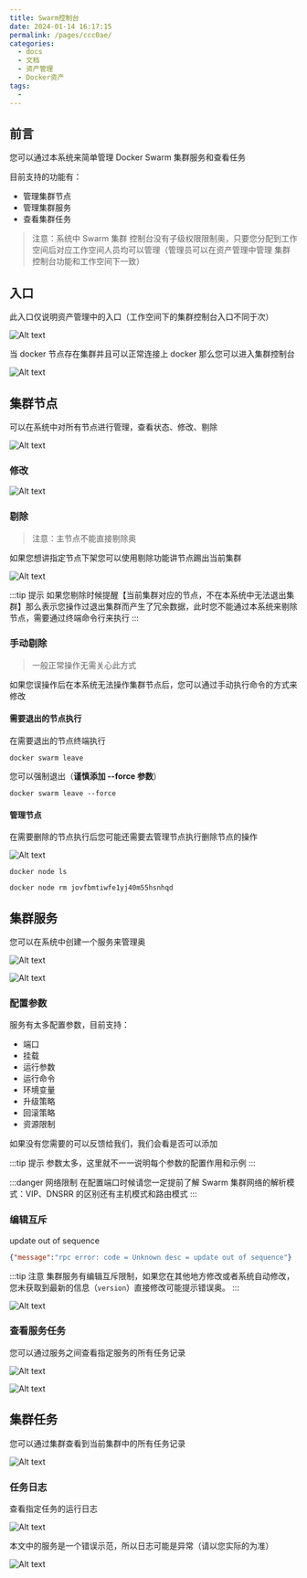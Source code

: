 ```yaml
---
title: Swarm控制台
date: 2024-01-14 16:17:15
permalink: /pages/ccc0ae/
categories:
  - docs
  - 文档
  - 资产管理
  - Docker资产
tags:
  - 
---
```



## 前言

您可以通过本系统来简单管理 Docker Swarm 集群服务和查看任务

目前支持的功能有：

- 管理集群节点
- 管理集群服务
- 查看集群任务

> 注意：系统中 Swarm 集群 控制台没有子级权限限制奥，只要您分配到工作空间后对应工作空间人员均可以管理（管理员可以在资产管理中管理 集群控制台功能和工作空间下一致）

## 入口

此入口仅说明资产管理中的入口（工作空间下的集群控制台入口不同于次）

![Alt text](/images/assets/docker/swarm-console/image.png)

当 docker 节点存在集群并且可以正常连接上 docker 那么您可以进入集群控制台

![Alt text](/images/assets/docker/swarm-console/image-1.png)

## 集群节点

可以在系统中对所有节点进行管理，查看状态、修改、剔除

![Alt text](/images/assets/docker/swarm-console/image-1.png)

### 修改



![Alt text](/images/assets/docker/swarm-console/image-2.png)

### 剔除

> 注意：主节点不能直接剔除奥

如果您想讲指定节点下架您可以使用剔除功能讲节点踢出当前集群

![Alt text](/images/assets/docker/swarm-console/image-3.png)

:::tip 提示
如果您剔除时候提醒【当前集群对应的节点，不在本系统中无法退出集群】那么表示您操作过退出集群而产生了冗余数据，此时您不能通过本系统来剔除节点，需要通过终端命令行来执行
:::

### 手动剔除

> 一般正常操作无需关心此方式

如果您误操作后在本系统无法操作集群节点后，您可以通过手动执行命令的方式来修改

#### 需要退出的节点执行

在需要退出的节点终端执行

```shell
docker swarm leave
```

您可以强制退出（**谨慎添加 --force 参数**）

```shell
docker swarm leave --force
```

#### 管理节点

在需要删除的节点执行后您可能还需要去管理节点执行删除节点的操作

![Alt text](/images/assets/docker/swarm-console/image-4.png)

```shell
docker node ls
```

```shell
docker node rm jovfbmtiwfe1yj40m55hsnhqd
```

## 集群服务

您可以在系统中创建一个服务来管理奥

![Alt text](/images/assets/docker/swarm-console/image-5.png)

![Alt text](/images/assets/docker/swarm-console/image-6.png)

### 配置参数

服务有太多配置参数，目前支持：

- 端口
- 挂载
- 运行参数
- 运行命令
- 环境变量
- 升级策略
- 回滚策略
- 资源限制

如果没有您需要的可以反馈给我们，我们会看是否可以添加

:::tip 提示
参数太多，这里就不一一说明每个参数的配置作用和示例
:::

:::danger 网络限制
在配置端口时候请您一定提前了解 Swarm 集群网络的解析模式：VIP、DNSRR 的区别还有主机模式和路由模式
:::

### 编辑互斥

update out of sequence

```json
{"message":"rpc error: code = Unknown desc = update out of sequence"}
```

:::tip 注意
集群服务有编辑互斥限制，如果您在其他地方修改或者系统自动修改，您未获取到最新的信息（`version`）直接修改可能提示错误奥。
:::

![Alt text](/images/assets/docker/swarm-console/image-7.png)

### 查看服务任务

您可以通过服务之间查看指定服务的所有任务记录

![Alt text](/images/assets/docker/swarm-console/image-8.png)

![Alt text](/images/assets/docker/swarm-console/image-9.png)

## 集群任务

您可以通过集群查看到当前集群中的所有任务记录

![Alt text](/images/assets/docker/swarm-console/image-10.png)

### 任务日志

查看指定任务的运行日志

![Alt text](/images/assets/docker/swarm-console/image-11.png)

本文中的服务是一个错误示范，所以日志可能是异常（请以您实际的为准）

![Alt text](/images/assets/docker/swarm-console/image-12.png)